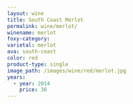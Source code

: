 ```yaml
---
layout: wine
title: South Coast Merlot
permalink: wine/merlot/
winename: merlot
foxy-category:
varietal: merlot
ava: south-coast
color: red
product-type: single
image_path: /images/wine/red/merlot.jpg
years:
  - year: 2014
    price: 36
---
```




